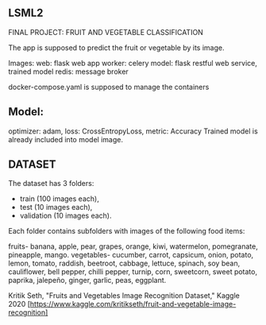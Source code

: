 ## LSML2

FINAL PROJECT: FRUIT AND VEGETABLE CLASSIFICATION

The app is supposed to predict the fruit or vegetable by its image.

Images:
web: flask web app
worker: celery
model: flask restful web service, trained model
redis: message broker

docker-compose.yaml is supposed to manage the containers

## Model: 
optimizer: adam, loss: CrossEntropyLoss, metric: Accuracy
Trained model is already included into model image.

## DATASET

The dataset has 3 folders: 
* train (100 images each), 
* test (10 images each), 
* validation (10 images each).

Each folder contains subfolders with images of the following food items:

fruits- banana, apple, pear, grapes, orange, kiwi, watermelon, pomegranate, pineapple, mango.
vegetables- cucumber, carrot, capsicum, onion, potato, lemon, tomato, raddish, beetroot, cabbage, lettuce, spinach, soy bean, cauliflower, bell pepper, chilli pepper, turnip, corn, sweetcorn, sweet potato, paprika, jalepeño, ginger, garlic, peas, eggplant.

Kritik Seth, "Fruits and Vegetables Image Recognition Dataset," Kaggle 2020 
[https://www.kaggle.com/kritikseth/fruit-and-vegetable-image-recognition]

